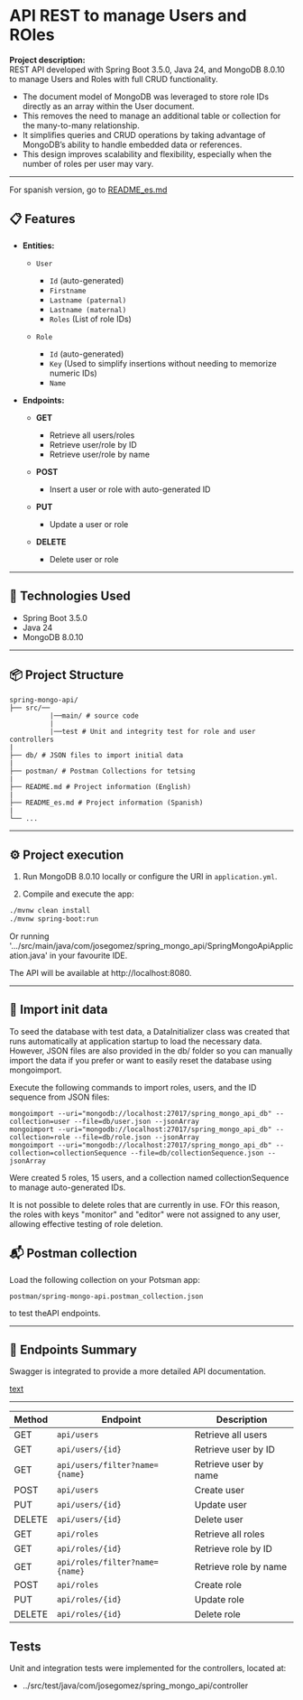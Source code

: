 # API REST to manage Users and ROles

**Project description:**  
 REST API developed with Spring Boot 3.5.0, Java 24, and MongoDB 8.0.10 to manage Users and Roles with full CRUD functionality.

- The document model of MongoDB was leveraged to store role IDs directly as an array within the User document.
- This removes the need to manage an additional table or collection for the many-to-many relationship.
- It simplifies queries and CRUD operations by taking advantage of MongoDB’s ability to handle embedded data or references.
- This design improves scalability and flexibility, especially when the number of roles per user may vary.
---

For spanish version, go to [README_es.md](README_es.md)

## 📋 Features

- **Entities:**
  - `User`  
    - `Id` (auto-generated)  
    - `Firstname`  
    - `Lastname (paternal)`  
    - `Lastname (maternal)`  
    - `Roles` (List of role IDs)

  - `Role`  
    - `Id` (auto-generated)  
    - `Key` (Used to simplify insertions without needing to memorize numeric IDs)  
    - `Name`  

- **Endpoints:**
  - **GET**  
    - Retrieve all users/roles
    - Retrieve user/role by ID
    - Retrieve user/role by name

  - **POST**  
    - Insert a user or role with auto-generated ID  

  - **PUT**  
    - Update a user or role  

  - **DELETE**  
    - Delete user or role  

---

## 🚀 Technologies Used

- Spring Boot 3.5.0  
- Java 24  
- MongoDB 8.0.10  

---

## 📦 Project Structure
```
spring-mongo-api/
├── src/──
          |──main/ # source code
          |
          |──test # Unit and integrity test for role and user controllers
|
├── db/ # JSON files to import initial data
|
├── postman/ # Postman Collections for tetsing
|
├── README.md # Project information (English)
|
├── README_es.md # Project information (Spanish)
|
└── ...
```

---

## ⚙️ Project execution

1. Run MongoDB 8.0.10 locally or configure the URI in `application.yml`.

2. Compile and execute the app:
```bash
./mvnw clean install
./mvnw spring-boot:run

```
Or running '.../src/main/java/com/josegomez/spring_mongo_api/SpringMongoApiApplication.java' in your favourite IDE.

The API will be available at http://localhost:8080.

---

## 🧪 Import init data

To seed the database with test data, a DataInitializer class was created that runs automatically at application startup to load the necessary data. However, JSON files are also provided in the db/ folder so you can manually import the data if you prefer or want to easily reset the database using mongoimport.

Execute the following commands to import roles, users, and the ID sequence from JSON files:

```
mongoimport --uri="mongodb://localhost:27017/spring_mongo_api_db" --collection=user --file=db/user.json --jsonArray
mongoimport --uri="mongodb://localhost:27017/spring_mongo_api_db" --collection=role --file=db/role.json --jsonArray
mongoimport --uri="mongodb://localhost:27017/spring_mongo_api_db" --collection=collectionSequence --file=db/collectionSequence.json --jsonArray
```

Were created 5 roles, 15 users, and a collection named collectionSequence to manage auto-generated IDs.

It is not possible to delete roles that are currently in use. FOr this reason, the roles with keys "monitor" and "editor" were not assigned to any user, allowing effective testing of role deletion.

## 📬 Postman collection

Load the following collection on your Potsman app:

`postman/spring-mongo-api.postman_collection.json`

to test theAPI endpoints.

---

## 📌 Endpoints Summary

Swagger is integrated to provide a more detailed API documentation.  

[text](http://localhost:8080/swagger-ui/index.html)

---
| Method | Endpoint                          | Description               |
| ------ | --------------------------------  | ------------------------- |
| GET    | `api/users`                       | Retrieve all users        |
| GET    | `api/users/{id}`                  | Retrieve user by ID       |
| GET    | `api/users/filter?name={name}`    | Retrieve user by name     |
| POST   | `api/users`                       | Create user               |
| PUT    | `api/users/{id}`                  | Update user               |
| DELETE | `api/users/{id}`                  | Delete user               |
| GET    | `api/roles`                       | Retrieve all roles        |
| GET    | `api/roles/{id}`                  | Retrieve role by ID       |
| GET    | `api/roles/filter?name={name}`    | Retrieve role by name     |
| POST   | `api/roles`                       | Create role               |
| PUT    | `api/roles/{id}`                  | Update role               |
| DELETE | `api/roles/{id}`                  | Delete role               |

## Tests

Unit and integration tests were implemented for the controllers, located at:

- ../src/test/java/com/josegomez/spring_mongo_api/controller
